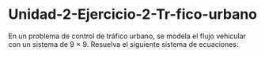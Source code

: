 # Unidad-2-Ejercicio-2-Tr-fico-urbano
En un problema de control de tráfico urbano, se modela el flujo vehicular con un sistema de 9 × 9. Resuelva el siguiente sistema de ecuaciones:
